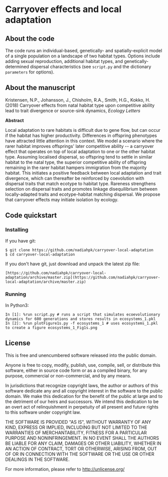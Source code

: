 # Carryover effects and local adaptation

## About the code

The code runs an individual-based, genetically- and spatially-explicit model of a single population on a landscape of two habitat types. Options include adding sexual reproduction, additional habitat types, and genetically-determined dispersal characteristics (see `script.py` and the dictionary `parameters` for options).

## About the manuscript

Kristensen, N.P., Johansson, J., Chisholm, R.A., Smith, H.G., Kokko, H. (2018) Carryover effects from natal habitat type upon competitive ability lead to trait divergence or source-sink dynamics, *Ecology Letters*

**Abstract**

Local adaptation to rare habitats is difficult due to gene flow, but can occur if the habitat has higher productivity. Differences in offspring phenotypes have attracted little attention in this context. We model a scenario where the rarer habitat improves offsprings' later competitive ability -- a carryover effect that operates on top of local adaptation to one or the other habitat type. Assuming localised dispersal, so offspring tend to settle in similar habitat to the natal type, the superior competitive ability of offspring remaining in the rarer habitat hampers immigration from the majority habitat. This initiates a positive feedback between local adaptation and trait divergence, which can thereafter be reinforced by coevolution with dispersal traits that match ecotype to habitat type. Rareness strengthens selection on dispersal traits and promotes linkage disequilibrium between locally-adapted traits and ecotype-habitat matching dispersal. We propose that carryover effects may initiate isolation by ecology.

## Code quickstart

### Installing

If you have git:

```
$ git clone https://github.com/nadiahpk/carryover-local-adaptation
$ cd carryover-local-adaptation
```
If you don't have git, just download and unpack the latest zip file:
```
[https://github.com/nadiahpk/carryover-local-adaptation/archive/master.zip](https://github.com/nadiahpk/carryover-local-adaptation/archive/master.zip)
```

### Running

In Python3:
```
In [1]: %run script.py # runs a script that simulates ecoevolutionary dynamics for 600 generations and stores results in ecosystems_1.pkl
In [2]: %run plotFigure1s.py -f ecosystems_1 # uses ecosystems_1.pkl to create a figure ecosystems_1_Fig1s.png
```

## License

This is free and unencumbered software released into the public domain.

Anyone is free to copy, modify, publish, use, compile, sell, or distribute this software, either in source code form or as a compiled binary, for any purpose, commercial or non-commercial, and by any means.

In jurisdictions that recognize copyright laws, the author or authors of this software dedicate any and all copyright interest in the software to the public domain. We make this dedication for the benefit of the public at large and to the detriment of our heirs and successors. We intend this dedication to be an overt act of relinquishment in perpetuity of all present and future rights to this software under copyright law.

THE SOFTWARE IS PROVIDED "AS IS", WITHOUT WARRANTY OF ANY KIND, EXPRESS OR IMPLIED, INCLUDING BUT NOT LIMITED TO THE WARRANTIES OF MERCHANTABILITY, FITNESS FOR A PARTICULAR PURPOSE AND NONINFRINGEMENT.  IN NO EVENT SHALL THE AUTHORS BE LIABLE FOR ANY CLAIM, DAMAGES OR OTHER LIABILITY, WHETHER IN AN ACTION OF CONTRACT, TORT OR OTHERWISE, ARISING FROM, OUT OF OR IN CONNECTION WITH THE SOFTWARE OR THE USE OR OTHER DEALINGS IN THE SOFTWARE.

For more information, please refer to <http://unlicense.org/>

